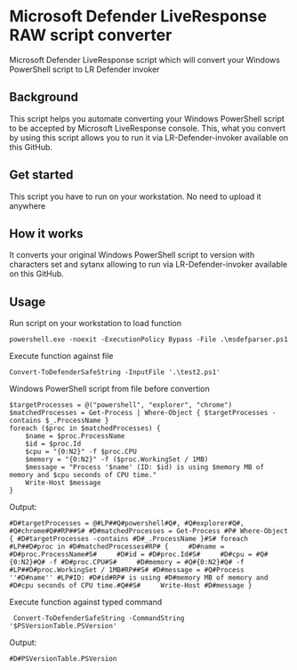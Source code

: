# Microsoft Defender LiveResponse RAW script converter
Microsoft Defender LiveResponse script which will convert your Windows PowerShell script to LR Defender invoker

## Background

This script helps you automate converting your Windows PowerShell script to be accepted by Microsoft LiveResponse console. This, what you convert by using this script allows you to run it via LR-Defender-invoker available on this GitHub.

## Get started

This script you have to run on your workstation. No need to upload it anywhere

## How it works

It converts your original Windows PowerShell script to version with characters set and sytanx allowing to run via LR-Defender-invoker available on this GitHub.

## Usage

Run script on your workstation to load function
```
powershell.exe -noexit -ExecutionPolicy Bypass -File .\msdefparser.ps1
```
Execute function against file
```
Convert-ToDefenderSafeString -InputFile '.\test2.ps1'
```
Windows PowerShell script from file before convertion
```
$targetProcesses = @("powershell", "explorer", "chrome")
$matchedProcesses = Get-Process | Where-Object { $targetProcesses -contains $_.ProcessName }
foreach ($proc in $matchedProcesses) {
    $name = $proc.ProcessName
    $id = $proc.Id
    $cpu = "{0:N2}" -f $proc.CPU
    $memory = "{0:N2}" -f ($proc.WorkingSet / 1MB)
    $message = "Process '$name' (ID: $id) is using $memory MB of memory and $cpu seconds of CPU time."
    Write-Host $message
}
```
Output: 
```
#D#targetProcesses = @#LP##Q#powershell#Q#, #Q#explorer#Q#, #Q#chrome#Q##RP##S# #D#matchedProcesses = Get-Process #P# Where-Object { #D#targetProcesses -contains #D#_.ProcessName }#S# foreach #LP##D#proc in #D#matchedProcesses#RP# {     #D#name = #D#proc.ProcessName#S#     #D#id = #D#proc.Id#S#     #D#cpu = #Q#{0:N2}#Q# -f #D#proc.CPU#S#     #D#memory = #Q#{0:N2}#Q# -f #LP##D#proc.WorkingSet / 1MB#RP##S# #D#message = #Q#Process ''#D#name'' #LP#ID: #D#id#RP# is using #D#memory MB of memory and #D#cpu seconds of CPU time.#Q##S#     Write-Host #D#message }
```
Execute function against typed command
```
 Convert-ToDefenderSafeString -CommandString '$PSVersionTable.PSVersion'
```
Output:
```
#D#PSVersionTable.PSVersion
```

